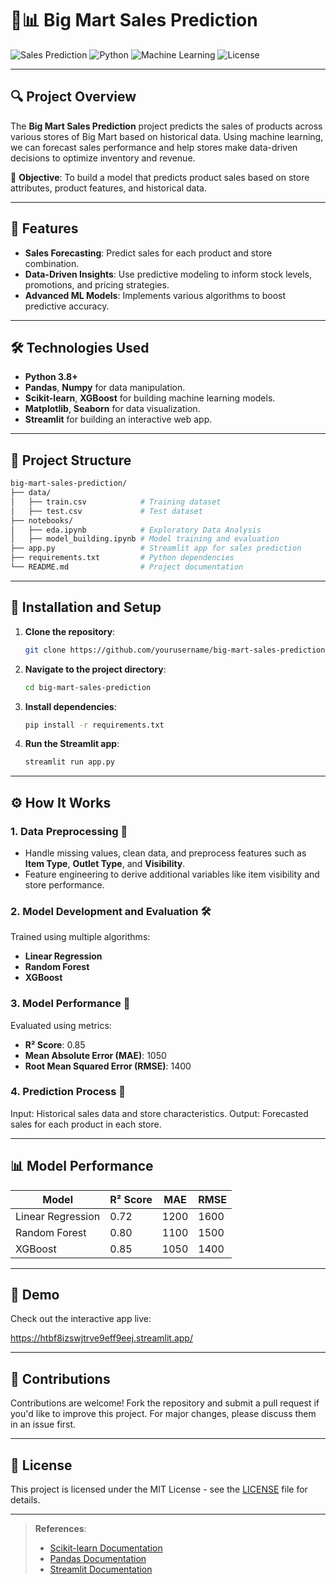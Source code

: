 # 🏪📊 Big Mart Sales Prediction

![Sales Prediction](https://img.shields.io/badge/Sales-Prediction-blue?style=for-the-badge) ![Python](https://img.shields.io/badge/Python-3.8%2B-yellow?style=for-the-badge) ![Machine Learning](https://img.shields.io/badge/Machine%20Learning-Powered-red?style=for-the-badge) ![License](https://img.shields.io/badge/License-MIT-green?style=for-the-badge)

---

## 🔍 Project Overview

The **Big Mart Sales Prediction** project predicts the sales of products across various stores of Big Mart based on historical data. Using machine learning, we can forecast sales performance and help stores make data-driven decisions to optimize inventory and revenue.

🎯 **Objective**: 
To build a model that predicts product sales based on store attributes, product features, and historical data.

---

## 🌟 Features

- **Sales Forecasting**: Predict sales for each product and store combination.
- **Data-Driven Insights**: Use predictive modeling to inform stock levels, promotions, and pricing strategies.
- **Advanced ML Models**: Implements various algorithms to boost predictive accuracy.

---

## 🛠️ Technologies Used

- **Python 3.8+**
- **Pandas**, **Numpy** for data manipulation.
- **Scikit-learn**, **XGBoost** for building machine learning models.
- **Matplotlib**, **Seaborn** for data visualization.
- **Streamlit** for building an interactive web app.

---

## 📂 Project Structure

```bash
big-mart-sales-prediction/
├── data/
│   ├── train.csv            # Training dataset
│   ├── test.csv             # Test dataset
├── notebooks/
│   ├── eda.ipynb            # Exploratory Data Analysis
│   ├── model_building.ipynb # Model training and evaluation
├── app.py                   # Streamlit app for sales prediction
├── requirements.txt         # Python dependencies
└── README.md                # Project documentation
```

---

## 🚀 Installation and Setup

1. **Clone the repository**:
   ```bash
   git clone https://github.com/yourusername/big-mart-sales-prediction.git
   ```

2. **Navigate to the project directory**:
   ```bash
   cd big-mart-sales-prediction
   ```

3. **Install dependencies**:
   ```bash
   pip install -r requirements.txt
   ```

4. **Run the Streamlit app**:
   ```bash
   streamlit run app.py
   ```

---

## ⚙️ How It Works

### 1. Data Preprocessing 🧹
- Handle missing values, clean data, and preprocess features such as **Item Type**, **Outlet Type**, and **Visibility**.
- Feature engineering to derive additional variables like item visibility and store performance.

### 2. Model Development and Evaluation 🛠️
Trained using multiple algorithms:
- **Linear Regression**
- **Random Forest**
- **XGBoost**

### 3. Model Performance 🏅
Evaluated using metrics:
- **R² Score**: 0.85
- **Mean Absolute Error (MAE)**: 1050
- **Root Mean Squared Error (RMSE)**: 1400

### 4. Prediction Process 🚀
Input: Historical sales data and store characteristics.
Output: Forecasted sales for each product in each store.

---

## 📊 Model Performance

| Model                  | R² Score | MAE  | RMSE  |
|------------------------|----------|------|-------|
| Linear Regression       | 0.72     | 1200 | 1600  |
| Random Forest           | 0.80     | 1100 | 1500  |
| XGBoost                 | 0.85     | 1050 | 1400  |

---

## 🎥 Demo

Check out the interactive app live:

https://htbf8izswjtrve9eff9eej.streamlit.app/

---

## 🤝 Contributions

Contributions are welcome! Fork the repository and submit a pull request if you'd like to improve this project. For major changes, please discuss them in an issue first.

---

## 📄 License

This project is licensed under the MIT License - see the [LICENSE](LICENSE) file for details.

---

> **References**:
> - [Scikit-learn Documentation](https://scikit-learn.org/stable/)
> - [Pandas Documentation](https://pandas.pydata.org/)
> - [Streamlit Documentation](https://docs.streamlit.io/)
```
